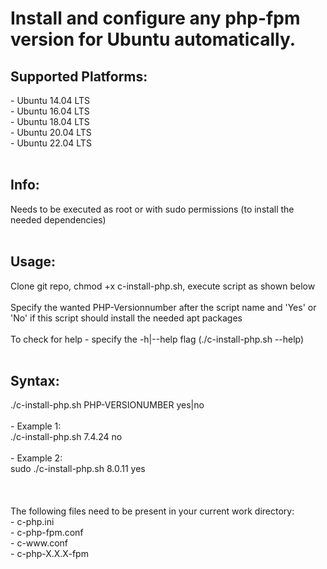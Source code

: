 # Install and configure any php-fpm version for Ubuntu automatically.

<h2>Supported Platforms:</h2>
  - Ubuntu 14.04 LTS</br>
  - Ubuntu 16.04 LTS</br>
  - Ubuntu 18.04 LTS</br>
  - Ubuntu 20.04 LTS</br>
  - Ubuntu 22.04 LTS</br>
</br>
<h2>Info:</h2>
Needs to be executed as root or with sudo permissions (to install the needed dependencies)</br>
</br>
<h2>Usage:</h2>
Clone git repo, chmod +x c-install-php.sh, execute script as shown below</br>
</br>
Specify the wanted PHP-Versionnumber after the script name and 'Yes' or 'No' if this script should install the needed apt packages</br>
</br>
To check for help - specify the -h|--help flag (./c-install-php.sh --help)</br>
</br>
<h2>Syntax:</h2>
./c-install-php.sh PHP-VERSIONUMBER yes|no<br/>
</br>
	- Example 1:</br>
		./c-install-php.sh 7.4.24 no</br>
</br>
	- Example 2:</br>
		sudo ./c-install-php.sh 8.0.11 yes</br>
</br>
</br>
</br>
The following files need to be present in your current work directory:</br>
- c-php.ini</br>
- c-php-fpm.conf</br> 
- c-www.conf</br>
- c-php-X.X.X-fpm</br>
</br>

